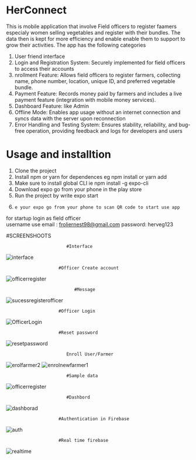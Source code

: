 # HerConnect
This is mobile application that involve Field officers to register faamers especialy women selling vegetables and register with their bundles. 
The data then is kept for more efficiency and enable enable them to support to grow their activities. The app has the following categories

1. User friend interface
2.  Login and Registration System: Securely implemented for field officers to access their accounts
3.   nrollment Feature: Allows field officers to register farmers, collecting name, phone number, location, unique ID, and preferred vegetable bundle.
4. Payment Feature: Records money paid by farmers and includes a live payment feature (integration with mobile money services).
5.  Dashboard Feature: like Admin
6. Offline Mode: Enables app usage without an internet connection and syncs data with the server upon reconnection
7.  Error Handling and Testing System: Ensures stability, reliability, and bug-free operation, providing feedback and logs for developers and users

   # Usage  and installtion
   1. Clone the project 
   2. Install npm or yarn for dependences eg npm install or    yarn add
   3. Make sure to install global CLI  ie npm install -g expo-cli
   4.  Download expo go from your phone in the play store
   5.   Run the project by write expo start
   6.     e your expo go from your phone to scan QR code to start use app

 for startup login as field officer  
username use email : froliernest98@gmail.com
 password: herveg123
					   

 #SCREENSHOOTS

      
                           #Interface
![interface](https://github.com/FROLIANI/Herconnect/assets/84269100/e124c747-1589-49f6-942e-3d8e7756861d)

                        #Officer Create account
![officerregister](https://github.com/FROLIANI/Herconnect/assets/84269100/ff5814b0-4681-4875-9383-dafc314f602c)

                              #Message
![sucessregisterofficer](https://github.com/FROLIANI/Herconnect/assets/84269100/540664bf-0de9-48f2-9e51-9063d5101560)

                        #Officer Login
![OfficerLogin](https://github.com/FROLIANI/Herconnect/assets/84269100/0310be20-e36d-417c-a974-5f5e4a4f346e)

                        #Reset password
![resetpassword](https://github.com/FROLIANI/Herconnect/assets/84269100/2e40c4e6-ca0f-4413-8c22-8e7d81851b4d)

                           Enroll User/Farmer
![erolfarmer2](https://github.com/FROLIANI/Herconnect/assets/84269100/77d08591-5f2a-4a71-85e9-b138e940139d)
![enrolnewfarmer1](https://github.com/FROLIANI/Herconnect/assets/84269100/36025d6b-70aa-4fc4-8164-b3ffd6d426be)


                           #Sample data
![officerregister](https://github.com/FROLIANI/Herconnect/assets/84269100/7310435b-f955-498e-b716-6aaf63be13ac)

                           #Dashbord
![dashborad](https://github.com/FROLIANI/Herconnect/assets/84269100/d68ddea9-ac0c-4eb0-a08c-613f0474cd0c)

                        #Authentication in Firebase
![auth](https://github.com/FROLIANI/Herconnect/assets/84269100/0ea0ea89-ede0-49dc-8671-f2eb9bdf66ad)

                        #Real time firebase
![realtime](https://github.com/FROLIANI/Herconnect/assets/84269100/647df483-51cc-4445-81eb-7e1c1b8ffe2d)










